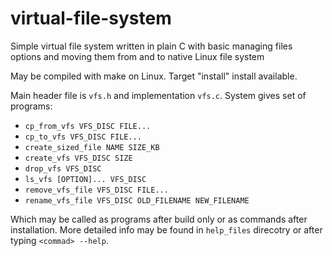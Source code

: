 # virtual-file-system
Simple virtual file system written in plain C with basic managing files options and moving them from and to native Linux file system

May be compiled with make on Linux. Target "install" install available.

Main header file is `vfs.h` and implementation `vfs.c`. System gives set of programs:

* `cp_from_vfs VFS_DISC FILE...`
* `cp_to_vfs VFS_DISC FILE...`
* `create_sized_file NAME SIZE_KB`
* `create_vfs VFS_DISC SIZE`
* `drop_vfs VFS_DISC`
* `ls_vfs [OPTION]... VFS_DISC`
* `remove_vfs_file VFS_DISC FILE...`
* `rename_vfs_file VFS_DISC OLD_FILENAME NEW_FILENAME`

Which may be called as programs after build only or as commands after installation. More detailed info may be found in `help_files` direcotry or after typing `<commad> --help`.
